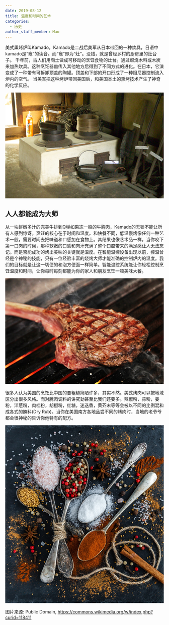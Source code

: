```yaml
---
date: 2019-08-12
title: 温度和时间的艺术
categories:
  - 历史
author_staff_member: Mao
---
```

美式熏烤炉叫Kamado，Kamado是二战后美军从日本带回的一种炊具，日语中kamado是“竈”的读音。而“竈”即为“灶”。没错，就是曾经乡村的厨房里的灶台子。
千年前，古人们用陶土做成可移动的烹饪食物的灶台。通过燃烧木料或木炭来加热炊具。这种烹饪器皿传入其他地方后得到了不同方式的进化。在日本，它演变成了一种带有可拆卸顶盖的陶罐。顶盖和下部的开口形成了一种阻尼器控制流入炉内的空气。
当美军把这种烤炉带回美国后，和美国本土的熏烤技术产生了神奇的化学反应。

![kamado origin](/images/Kamado4816.jpg)

## 人人都能成为大师

从一块鲜嫩多汁的完美牛排到Q弹如果冻一般的牛胸肉，Kamado的无锁不能让所有人感到惊讶。烹饪的核心在于时间和温度。和快餐不同，低温慢烤像任何一种艺术一般，需要时间去把味道和口感加在食物上。其结果也像艺术品一样，当你咬下第一口肉的时候，那种软嫩的口感和肉汁充满了整个口腔带来的满足感让人无法忘记。而是否能成功的烤出美味的关键就是温度。在智能温控设备出现以前，控温曾经是个神秘的技能，只有一位经验丰富的烧烤大师才能准确的控制炉内的温度。我们的目标就是让这一切便的和泡方便面一样简单。智能温控系统能让你轻松控制烹饪温度和时间，让你每时每刻都能为你的家人和朋友烹饪一顿美味大餐。

![Steak](/images/steak.jpg)

很多人认为美国的烹饪比中国的要粗糙简陋许多，其实不然。美式烤肉可以按地域区分出很多风格。而对腌肉调料的讲究劲甚至比我们还要多。辣椒粉，蒜粉，姜粉，洋葱粉，肉桂粉，胡椒粉，红糖，迷迭香，黄芥末等等会被以不同的比例混和成各式的腌料(Dry Rub)。当你在美国南方各地品尝不同的烤肉时，当地的老爷爷都会很神秘的告诉你他特有的配方。

![Spice](/images/salt.jpg)

图片来源: Public Domain, https://commons.wikimedia.org/w/index.php?curid=118411
